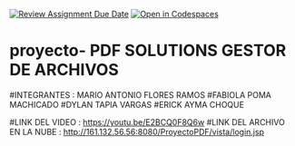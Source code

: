 [![Review Assignment Due Date](https://classroom.github.com/assets/deadline-readme-button-22041afd0340ce965d47ae6ef1cefeee28c7c493a6346c4f15d667ab976d596c.svg)](https://classroom.github.com/a/tiytFz6V)
[![Open in Codespaces](https://classroom.github.com/assets/launch-codespace-2972f46106e565e64193e422d61a12cf1da4916b45550586e14ef0a7c637dd04.svg)](https://classroom.github.com/open-in-codespaces?assignment_repo_id=15368161)
# proyecto- PDF SOLUTIONS GESTOR DE ARCHIVOS

#INTEGRANTES :  MARIO ANTONIO FLORES RAMOS
                #FABIOLA POMA MACHICADO
                #DYLAN TAPIA VARGAS
                #ERICK AYMA CHOQUE

#LINK DEL VIDEO : https://youtu.be/E2BCQ0F8Q6w
#LINK DEL ARCHIVO EN LA NUBE : http://161.132.56.56:8080/ProyectoPDF/vista/login.jsp